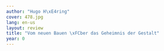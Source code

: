 ```yaml
---
author: "Hugo H\xE4ring"
cover: 478.jpg
lang: en-us
layout: review
title: "Vom neuen Bauen \xFCber das Geheimnis der Gestalt"
year: 0
---
```


